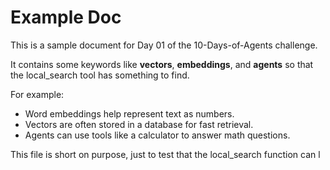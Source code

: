 # Example Doc

This is a sample document for Day 01 of the 10-Days-of-Agents challenge.

It contains some keywords like **vectors**, **embeddings**, and **agents** so that the local_search tool has something to find.

For example:  
- Word embeddings help represent text as numbers.  
- Vectors are often stored in a database for fast retrieval.  
- Agents can use tools like a calculator to answer math questions.  

This file is short on purpose, just to test that the local_search function can l
